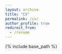 ```yaml
---
layout: archive
title: "CV"
permalink: /cv/
author_profile: true
redirect_from:
  - /resume
---
```


{% include base_path %}

<object data="../files/resume-dycaico8.pdf
" width="1000" height="1000" type='application/pdf'></object>